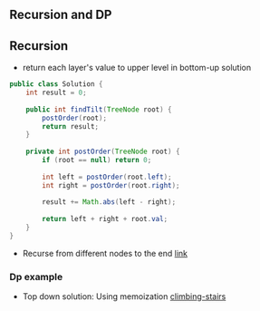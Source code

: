 ## Recursion and DP

## Recursion
 - return each layer's value to upper level in bottom-up solution
 
```java
public class Solution {
    int result = 0;
    
    public int findTilt(TreeNode root) {
        postOrder(root);
        return result;
    }
    
    private int postOrder(TreeNode root) {
        if (root == null) return 0;
        
        int left = postOrder(root.left);
        int right = postOrder(root.right);
        
        result += Math.abs(left - right);
        
        return left + right + root.val;
    }
}
```
- Recurse from different nodes to the end
[link](http://note.youdao.com/)


### Dp example

- Top down solution:
Using memoization
[climbing-stairs](https://leetcode.com/problems/climbing-stairs/#/description)
